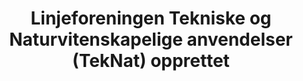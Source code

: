 ---
title: Linjeforeningen Tekniske og Naturvitenskapelige anvendelser (TekNat) opprettet
tags: teknat
year: 2011
url:
  foreningsside: ../association/teknat
sources:
  - http://www.mn.uio.no/ifi/livet-rundt-studiene/organisasjoner/teknat.html Tekniske og Naturvitenskapelige anvendelser (TekNat) - Institutt for informatikk
view: none
---